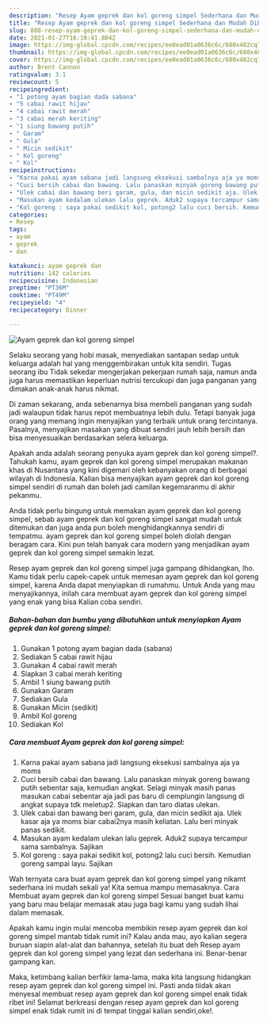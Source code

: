 ```yaml
---
description: "Resep Ayam geprek dan kol goreng simpel Sederhana dan Mudah Dibuat"
title: "Resep Ayam geprek dan kol goreng simpel Sederhana dan Mudah Dibuat"
slug: 888-resep-ayam-geprek-dan-kol-goreng-simpel-sederhana-dan-mudah-dibuat
date: 2021-01-27T16:10:41.804Z
image: https://img-global.cpcdn.com/recipes/ee0ead01a0636c6c/680x482cq70/ayam-geprek-dan-kol-goreng-simpel-foto-resep-utama.jpg
thumbnail: https://img-global.cpcdn.com/recipes/ee0ead01a0636c6c/680x482cq70/ayam-geprek-dan-kol-goreng-simpel-foto-resep-utama.jpg
cover: https://img-global.cpcdn.com/recipes/ee0ead01a0636c6c/680x482cq70/ayam-geprek-dan-kol-goreng-simpel-foto-resep-utama.jpg
author: Brent Cannon
ratingvalue: 3.1
reviewcount: 5
recipeingredient:
- "1 potong ayam bagian dada sabana"
- "5 cabai rawit hijau"
- "4 cabai rawit merah"
- "3 cabai merah keriting"
- "1 siung bawang putih"
- " Garam"
- " Gula"
- " Micin sedikit"
- " Kol goreng"
- " Kol"
recipeinstructions:
- "Karna pakai ayam sabana jadi langsung eksekusi sambalnya aja ya moms"
- "Cuci bersih cabai dan bawang. Lalu panaskan minyak goreng bawang putih sebentar saja, kemudian angkat. Selagi minyak masih panas masukan cabai sebentar aja jadi pas baru di cemplungin langsung di angkat supaya tdk meletup2. Siapkan dan taro diatas ulekan."
- "Ulek cabai dan bawang beri garam, gula, dan micin sedikit aja. Ulek kasar aja ya moms biar cabai2nya masih keliatan. Lalu beri minyak panas sedikit."
- "Masukan ayam kedalam ulekan lalu geprek. Aduk2 supaya tercampur sama sambalnya. Sajikan"
- "Kol goreng : saya pakai sedikit kol, potong2 lalu cuci bersih. Kemudian goreng sampai layu. Sajikan"
categories:
- Resep
tags:
- ayam
- geprek
- dan

katakunci: ayam geprek dan 
nutrition: 142 calories
recipecuisine: Indonesian
preptime: "PT36M"
cooktime: "PT49M"
recipeyield: "4"
recipecategory: Dinner

---
```



![Ayam geprek dan kol goreng simpel](https://img-global.cpcdn.com/recipes/ee0ead01a0636c6c/680x482cq70/ayam-geprek-dan-kol-goreng-simpel-foto-resep-utama.jpg)

Selaku seorang yang hobi masak, menyediakan santapan sedap untuk keluarga adalah hal yang menggembirakan untuk kita sendiri. Tugas seorang ibu Tidak sekedar mengerjakan pekerjaan rumah saja, namun anda juga harus memastikan keperluan nutrisi tercukupi dan juga panganan yang dimakan anak-anak harus nikmat.

Di zaman  sekarang, anda sebenarnya bisa membeli panganan yang sudah jadi walaupun tidak harus repot membuatnya lebih dulu. Tetapi banyak juga orang yang memang ingin menyajikan yang terbaik untuk orang tercintanya. Pasalnya, menyajikan masakan yang dibuat sendiri jauh lebih bersih dan bisa menyesuaikan berdasarkan selera keluarga. 



Apakah anda adalah seorang penyuka ayam geprek dan kol goreng simpel?. Tahukah kamu, ayam geprek dan kol goreng simpel merupakan makanan khas di Nusantara yang kini digemari oleh kebanyakan orang di berbagai wilayah di Indonesia. Kalian bisa menyajikan ayam geprek dan kol goreng simpel sendiri di rumah dan boleh jadi camilan kegemaranmu di akhir pekanmu.

Anda tidak perlu bingung untuk memakan ayam geprek dan kol goreng simpel, sebab ayam geprek dan kol goreng simpel sangat mudah untuk ditemukan dan juga anda pun boleh menghidangkannya sendiri di tempatmu. ayam geprek dan kol goreng simpel boleh diolah dengan beragam cara. Kini pun telah banyak cara modern yang menjadikan ayam geprek dan kol goreng simpel semakin lezat.

Resep ayam geprek dan kol goreng simpel juga gampang dihidangkan, lho. Kamu tidak perlu capek-capek untuk memesan ayam geprek dan kol goreng simpel, karena Anda dapat menyiapkan di rumahmu. Untuk Anda yang mau menyajikannya, inilah cara membuat ayam geprek dan kol goreng simpel yang enak yang bisa Kalian coba sendiri.

<!--inarticleads1-->

##### Bahan-bahan dan bumbu yang dibutuhkan untuk menyiapkan Ayam geprek dan kol goreng simpel:

1. Gunakan 1 potong ayam bagian dada (sabana)
1. Sediakan 5 cabai rawit hijau
1. Gunakan 4 cabai rawit merah
1. Siapkan 3 cabai merah keriting
1. Ambil 1 siung bawang putih
1. Gunakan  Garam
1. Sediakan  Gula
1. Gunakan  Micin (sedikit)
1. Ambil  Kol goreng
1. Sediakan  Kol




<!--inarticleads2-->

##### Cara membuat Ayam geprek dan kol goreng simpel:

1. Karna pakai ayam sabana jadi langsung eksekusi sambalnya aja ya moms
1. Cuci bersih cabai dan bawang. Lalu panaskan minyak goreng bawang putih sebentar saja, kemudian angkat. Selagi minyak masih panas masukan cabai sebentar aja jadi pas baru di cemplungin langsung di angkat supaya tdk meletup2. Siapkan dan taro diatas ulekan.
1. Ulek cabai dan bawang beri garam, gula, dan micin sedikit aja. Ulek kasar aja ya moms biar cabai2nya masih keliatan. Lalu beri minyak panas sedikit.
1. Masukan ayam kedalam ulekan lalu geprek. Aduk2 supaya tercampur sama sambalnya. Sajikan
1. Kol goreng : saya pakai sedikit kol, potong2 lalu cuci bersih. Kemudian goreng sampai layu. Sajikan




Wah ternyata cara buat ayam geprek dan kol goreng simpel yang nikamt sederhana ini mudah sekali ya! Kita semua mampu memasaknya. Cara Membuat ayam geprek dan kol goreng simpel Sesuai banget buat kamu yang baru mau belajar memasak atau juga bagi kamu yang sudah lihai dalam memasak.

Apakah kamu ingin mulai mencoba membikin resep ayam geprek dan kol goreng simpel mantab tidak rumit ini? Kalau anda mau, ayo kalian segera buruan siapin alat-alat dan bahannya, setelah itu buat deh Resep ayam geprek dan kol goreng simpel yang lezat dan sederhana ini. Benar-benar gampang kan. 

Maka, ketimbang kalian berfikir lama-lama, maka kita langsung hidangkan resep ayam geprek dan kol goreng simpel ini. Pasti anda tiidak akan menyesal membuat resep ayam geprek dan kol goreng simpel enak tidak ribet ini! Selamat berkreasi dengan resep ayam geprek dan kol goreng simpel enak tidak rumit ini di tempat tinggal kalian sendiri,oke!.

